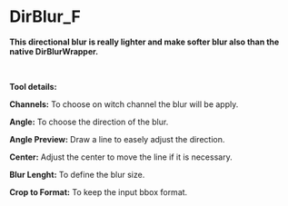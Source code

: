 # DirBlur_F
<strong>This directional blur is really lighter and make softer blur also than the native DirBlurWrapper.</strong>

<img class="aligncenter wp-image-2249 size-full" src="http://franklinvfx.com/wp-content/uploads/2017/11/v41.png" alt="" />
<img class="aligncenter wp-image-2249 size-full" src="http://franklinvfx.com/wp-content/uploads/2017/11/v32.png.png" alt="" />
<img class="aligncenter wp-image-2249 size-full" src="http://franklinvfx.com/wp-content/uploads/2017/11/v4.png" alt="" />

<strong>Tool details:</strong>

<strong>Channels:</strong> To choose on witch channel the blur will be apply.

<strong>Angle:</strong> To choose the direction of the blur.

<strong>Angle Preview:</strong> Draw a line to easely adjust the direction.

<strong>Center:</strong> Adjust the center to move the line if it is necessary.

<strong>Blur Lenght:</strong> To define the blur size.

<strong>Crop to Format:</strong> To keep the input bbox format.
